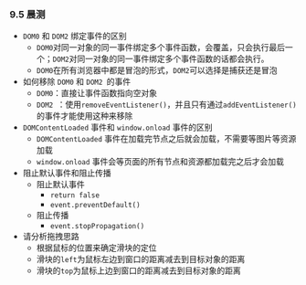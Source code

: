 ### 9.5 晨测

- `DOM0` 和 `DOM2` 绑定事件的区别
  - `DOM0`对同一对象的同一事件绑定多个事件函数，会覆盖，只会执行最后一个；`DOM2`对同一对象的同一事件绑定多个事件函数的话都会执行。
  - `DOM0`在所有浏览器中都是冒泡的形式，`DOM2`可以选择是捕获还是冒泡
- 如何移除 `DOM0` 和 `DOM2 `的事件
  - `DOM0`：直接让事件函数指向空对象
  - `DOM2 `：使用`removeEventListener()`，并且只有通过`addEventListener()`的事件才能使用这种来移除
- `DOMContentLoaded` 事件和 `window.onload` 事件的区别
  - `DOMContentLoaded` 事件在加载完节点之后就会加载，不需要等图片等资源加载
  -  `window.onload` 事件会等页面的所有节点和资源都加载完之后才会加载
- 阻止默认事件和阻止传播
  - 阻止默认事件
    - `return false`
    - `event.preventDefault()`
  - 阻止传播
    - `event.stopPropagation()`
- 请分析拖拽思路
  - 根据鼠标的位置来确定滑块的定位
  - 滑块的`left`为鼠标左边到窗口的距离减去到目标对象的距离
  - 滑块的`top`为鼠标上边到窗口的距离减去到目标对象的距离